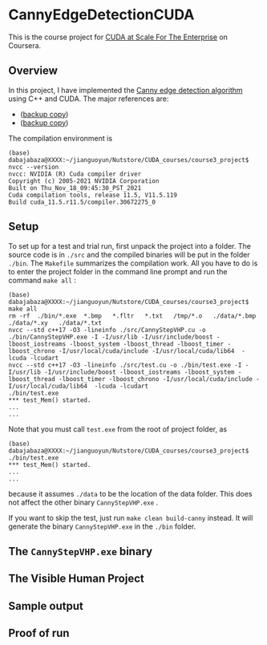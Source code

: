 # CannyEdgeDetectionCUDA

This is the course project for [CUDA at Scale For The Enterprise](https://www.coursera.org/learn/cuda-at-scale-for-the-enterprise) on Coursera. 

## Overview

In this project, I have implemented the [Canny edge detection algorithm](https://en.wikipedia.org/wiki/Canny_edge_detector) using C++ and CUDA. The major references are:

+ []() ([backup copy](./references/))
+ []() ([backup copy](./references/))


The compilation environment is 

```
(base) dabajabaza@XXXX:~/jianguoyun/Nutstore/CUDA_courses/course3_project$ nvcc --version
nvcc: NVIDIA (R) Cuda compiler driver
Copyright (c) 2005-2021 NVIDIA Corporation
Built on Thu_Nov_18_09:45:30_PST_2021
Cuda compilation tools, release 11.5, V11.5.119
Build cuda_11.5.r11.5/compiler.30672275_0
```


## Setup

To set up for a test and trial run, first unpack the project into a folder. The source code is in `./src` and the compiled binaries will be put in the folder `./bin`. The  `Makefile`  summarizes the compilation work. All you have to do is to enter the project folder in the command line prompt and run the command `make all` :

```
(base) dabajabaza@XXXX:~/jianguoyun/Nutstore/CUDA_courses/course3_project$ make all
rm -rf  ./bin/*.exe  *.bmp   *.fltr   *.txt   /tmp/*.o   ./data/*.bmp   ./data/*.xy   ./data/*.txt
nvcc --std c++17 -O3 -lineinfo ./src/CannyStepVHP.cu -o ./bin/CannyStepVHP.exe -I -I/usr/lib -I/usr/include/boost -lboost_iostreams -lboost_system -lboost_thread -lboost_timer -lboost_chrono -I/usr/local/cuda/include -I/usr/local/cuda/lib64  -lcuda -lcudart 
nvcc --std c++17 -O3 -lineinfo ./src/test.cu -o ./bin/test.exe -I -I/usr/lib -I/usr/include/boost -lboost_iostreams -lboost_system -lboost_thread -lboost_timer -lboost_chrono -I/usr/local/cuda/include -I/usr/local/cuda/lib64  -lcuda -lcudart 
./bin/test.exe
*** test_Mem() started.
...
...
```

Note that you must call `test.exe` from the root of project folder, as 

```
(base) dabajabaza@XXXX:~/jianguoyun/Nutstore/CUDA_courses/course3_project$ ./bin/test.exe 
*** test_Mem() started.
...
...
```
because it assumes `./data` to be the location of the data folder. This does not affect the other binary `CannyStepVHP.exe` . 


If you want to skip the test, just run `make clean build-canny` instead. It will generate the binary  `CannyStepVHP.exe`  in the  `./bin`  folder. 


## The `CannyStepVHP.exe` binary


## The Visible Human Project


## Sample output


## Proof of run


